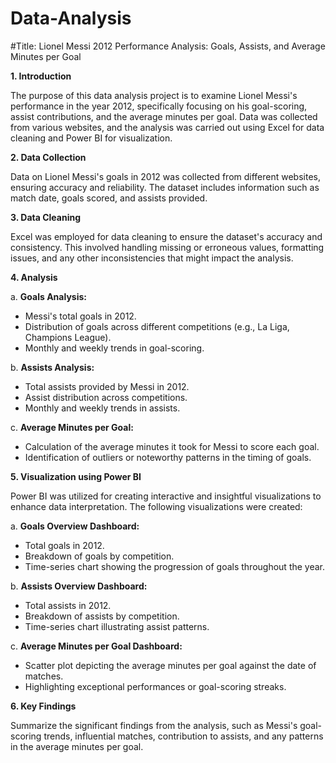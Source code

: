 # Data-Analysis
#Title: Lionel Messi 2012 Performance Analysis: Goals, Assists, and Average Minutes per Goal

**1. Introduction**

The purpose of this data analysis project is to examine Lionel Messi's performance in the year 2012, specifically focusing on his goal-scoring, assist contributions, and the average minutes per goal. Data was collected from various websites, and the analysis was carried out using Excel for data cleaning and Power BI for visualization.

**2. Data Collection**

Data on Lionel Messi's goals in 2012 was collected from different websites, ensuring accuracy and reliability. The dataset includes information such as match date, goals scored, and assists provided.

**3. Data Cleaning**

Excel was employed for data cleaning to ensure the dataset's accuracy and consistency. This involved handling missing or erroneous values, formatting issues, and any other inconsistencies that might impact the analysis.

**4. Analysis**

a. **Goals Analysis:**
   - Messi's total goals in 2012.
   - Distribution of goals across different competitions (e.g., La Liga, Champions League).
   - Monthly and weekly trends in goal-scoring.

b. **Assists Analysis:**
   - Total assists provided by Messi in 2012.
   - Assist distribution across competitions.
   - Monthly and weekly trends in assists.

c. **Average Minutes per Goal:**
   - Calculation of the average minutes it took for Messi to score each goal.
   - Identification of outliers or noteworthy patterns in the timing of goals.

**5. Visualization using Power BI**

Power BI was utilized for creating interactive and insightful visualizations to enhance data interpretation. The following visualizations were created:

a. **Goals Overview Dashboard:**
   - Total goals in 2012.
   - Breakdown of goals by competition.
   - Time-series chart showing the progression of goals throughout the year.

b. **Assists Overview Dashboard:**
   - Total assists in 2012.
   - Breakdown of assists by competition.
   - Time-series chart illustrating assist patterns.

c. **Average Minutes per Goal Dashboard:**
   - Scatter plot depicting the average minutes per goal against the date of matches.
   - Highlighting exceptional performances or goal-scoring streaks.

**6. Key Findings**

Summarize the significant findings from the analysis, such as Messi's goal-scoring trends, influential matches, contribution to assists, and any patterns in the average minutes per goal.

